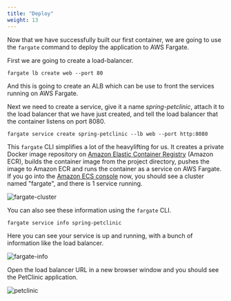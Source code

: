 ```yaml
---
title: "Deploy"
weight: 13
---
```


Now that we have successfully built our first container, we are going to use the
`fargate` command to deploy the application to AWS Fargate.

First we are going to create a load-balancer.
```
fargate lb create web --port 80
```

And this is going to create an ALB which can be use to front the services
running on AWS Fargate.

Next we need to create a service, give it a name _spring-petclinic_, attach it
to the load balancer that we have just created, and tell the load balancer that
the container listens on port 8080.
```
fargate service create spring-petclinic --lb web --port http:8080
```

This `fargate` CLI simplifies a lot of the heavylifting for us. It creates a
private Docker image repository on [Amazon Elastic Container Registry](https://aws.amazon.com/ecr/)
(Amazon ECR), builds the container image from the project directory, pushes the
image to Amazon ECR and runs the container as a service on AWS Fargate. If you
go into the [Amazon ECS console](https://console.aws.amazon.com/ecs) now, you
should see a cluster named "fargate", and there is 1 service running.

![fargate-cluster](/images/application/fargate_cluster.png)

You can also see these information using the `fargate` CLI. 
```
fargate service info spring-petclinic
```

Here you can see your service is up and running, with a bunch of information
like the load balancer.

![fargate-info](/images/application/fargate_service_info.png)

Open the load balancer URL in a new browser window and you should see the
PetClinic application.

![petclinic](/images/application/preview.png)
